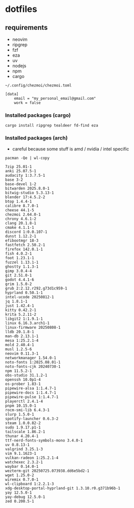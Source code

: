 # dotfiles

## requirements

- neovim
- ripgrep
- fzf
- eza
- uv
- nodejs
- npm
- cargo

`~/.config/chezmoi/chezmoi.toml`

```
[data]
	email = "my_personal_email@gmail.com"
	work = false
```

### Installed packages (cargo)

```
cargo install ripgrep tealdeer fd-find eza
```

### Installed packages (arch)

- careful because some stuff is amd / nvidia / intel specific

```
pacman -Qe | wl-copy
```

```
7zip 25.01-1
anki 25.07.5-1
audacity 1:3.7.5-1
base 3-2
base-devel 1-2
bitwarden 2025.8.0-1
bitwig-studio 5.3.13-1
blender 17:4.5.2-2
btop 1.4.4-1
calibre 8.7.0-1
cheese 44.1-5
chezmoi 2.64.0-1
chrony 4.6.1-2
clang 20.1.8-1
cmake 4.1.1-1
discord 1:0.0.107-1
dunst 1.12.2-1
efibootmgr 18-3
fastfetch 2.50.2-1
firefox 142.0.1-1
fish 4.0.2-1
foot 1.23.1-1
fuzzel 1.13.1-1
ghostty 1.1.3-1
gimp 3.0.4-4
git 2.51.0-1
godot 4.4.1-6
grim 1.5.0-2
grub 2:2.12.r292.g73d1c959-1
hyprland 0.50.1-1
intel-ucode 20250812-1
jq 1.8.1-1
just 1.42.4-1
kitty 0.42.2-1
krita 5.2.11-2
libgit2 1:1.9.1-1
linux 6.16.3.arch1-1
linux-firmware 20250808-1
lldb 20.1.8-1
man-db 2.13.1-1
mesa 1:25.2.1-4
mold 2.40.4-1
musl 1.2.5-6
neovim 0.11.3-1
networkmanager 1.54.0-1
noto-fonts 1:2025.08.01-1
noto-fonts-cjk 20240730-1
npm 11.5.2-1
obs-studio 31.1.2-1
openssh 10.0p1-4
os-prober 1.83-1
pipewire-alsa 1:1.4.7-1
pipewire-docs 1:1.4.7-1
pipewire-pulse 1:1.4.7-1
playerctl 2.4.1-4
pnpm 10.15.0-1
rocm-smi-lib 6.4.3-1
slurp 1.5.0-1
spotify-launcher 0.6.3-2
steam 1.0.0.82-2
sudo 1.9.17.p1-1
tailscale 1.86.2-1
thunar 4.20.4-1
ttf-nerd-fonts-symbols-mono 3.4.0-1
uv 0.8.13-1
valgrind 3.25.1-3
vim 9.1.1623-1
vulkan-radeon 1:25.2.1-4
watchexec 2.3.2-1
waybar 0.14.0-1
wezterm-git 20250725.073938.dd6e5bd2-1
wget 1.25.0-2
wiremix 0.7.0-1
wl-clipboard 1:2.2.1-3
xdg-desktop-portal-hyprland-git 1.3.10.r0.g371b96b-1
yay 12.5.0-1
yay-debug 12.5.0-1
zed 0.200.5-1
```
